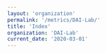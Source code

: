 ```yaml
---
layout: 'organization'
permalink: '/metrics/DAI-Lab/'
title: 'Index'
organization: 'DAI-Lab'
current_date: '2020-03-01'
---
```

